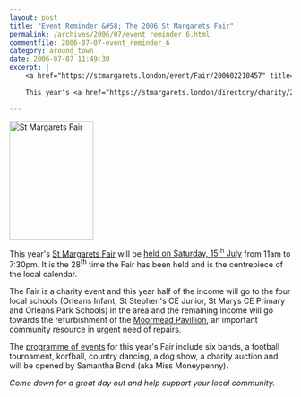 ```yaml
---
layout: post
title: "Event Reminder &#58; The 2006 St Margarets Fair"
permalink: /archives/2006/07/event_reminder_6.html
commentfile: 2006-07-07-event_reminder_6
category: around_town
date: 2006-07-07 11:49:30
excerpt: |
    <a href="https://stmargarets.london/event/Fair/200602210457" title="St Margarets Fair details"><img src="/assets/images/2006/200602210457_2006_Fair.gif" width="150" height="212" alt="St Margarets Fair" class="photo right" /></a>
    
    This year's <a href="https://stmargarets.london/directory/charity/200507051436">St Margarets Fair</a> will be <a href="https://stmargarets.london/event/Fair/200602210457">held on Saturday, 15<sup>th</sup> July</a> from 11am to 7:30pm.  It is the 28<sup>th</sup> time the Fair has been held and is the centrepiece of local calendar.

---
```


<a href="https://stmargarets.london/event/Fair/200602210457" title="St Margarets Fair details"><img src="/assets/images/2006/200602210457_2006_Fair.gif" width="150" height="212" alt="St Margarets Fair" class="photo right" /></a>

This year's [St Margarets Fair](https://stmargarets.london/directory/charity/200507051436) will be [held on Saturday, 15<sup>th</sup> July](https://stmargarets.london/event/Fair/200602210457) from 11am to 7:30pm. It is the 28<sup>th</sup> time the Fair has been held and is the centrepiece of the local calendar.

The Fair is a charity event and this year half of the income will go to the four local schools (Orleans Infant, St Stephen's CE Junior, St Marys CE Primary and Orleans Park Schools) in the area and the remaining income will go towards the refurbishment of the [Moormead Pavillion](https://stmargarets.london/directory/group/200510200949), an important community resource in urgent need of repairs.

The [programme of events](https://stmargarets.london/static/fair/smf_06_programme.html) for this year's Fair include six bands, a football tournament, korfball, country dancing, a dog show, a charity auction and will be opened by Samantha Bond (aka Miss Moneypenny).

*Come down for a great day out and help support your local community.*
